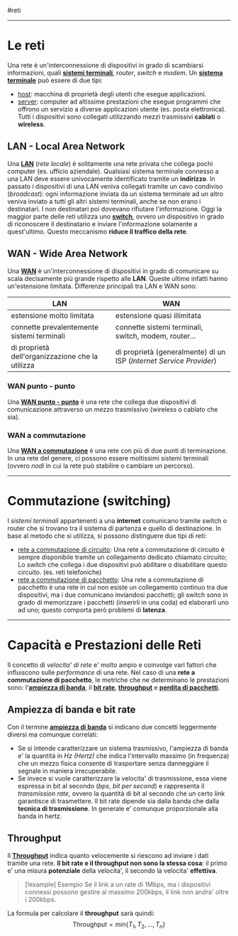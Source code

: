 #reti
___
# **Le reti**
Una rete è un'interconnessione di dispositivi in grado di scambiarsi informazioni, quali <u><b>sistemi terminali</b></u>, *router*, *switch* e *modem*.
Un <u><b>sistema terminale</b></u> può essere di due tipi:
- <u>host</u>: macchina di proprietà degli utenti che esegue applicazioni.
- <u>server</u>: computer ad altissime prestazioni che esegue programmi che offrono un servizio a diverse applicazioni utente (es. posta elettronica).
Tutti i dispositivi sono collegati utilizzando mezzi trasmissivi **cablati** o **wireless**.
## **LAN - Local Area Network**
Una <u><b>LAN</b></u> (*rete locale*) è solitamente una rete privata che collega pochi computer (es. ufficio aziendale).
Qualsiasi sistema terminale connesso a una LAN deve essere univocamente identificato tramite un **indirizzo**.
In passato i dispositivi di una LAN veniva collegati tramite un cavo condiviso (*broadcast*): ogni informazione inviata da un sistema terminale ad un altro veniva inviato a tutti gli altri sistemi terminali, anche se non erano i destinatari. I non destinatari poi dovevano rifiutare l'informazione.
Oggi la maggior parte delle reti utilizza uno <u><b>switch</b></u>, ovvero un dispositivo in grado di riconoscere il destinatario e inviare l'informazione solamente a quest'ultimo. Questo meccanismo **riduce il traffico della rete**.
## **WAN - Wide Area Network**
Una <u><b>WAN</b></u> è un'interconnessione di dispositivi in grado di comunicare su scala decisamente più grande rispetto alle **LAN**. Queste ultime infatti hanno un'estensione limitata.
Differenze principali tra LAN e WAN sono:

| **LAN**                                          | **WAN**                                                             |
| ------------------------------------------------ | ------------------------------------------------------------------- |
| estensione molto limitata                        | estensione quasi illimitata                                         |
| connette prevalentemente sistemi terminali       | connette sistemi terminali, switch, modem, router...                |
| di proprietà dell'organizzazione che la utilizza | di proprietà (generalmente) di un ISP (*Internet Service Provider*) |
### **WAN punto - punto**
Una <u><b>WAN punto - punto</b></u> è una rete che collega due dispositivi di comunicazione attraverso un mezzo trasmissivo (wireless o cablato che sia).
### **WAN a commutazione**
Una <u><b>WAN a commutazione</b></u> è una rete con più di due punti di terminazione. In una rete del genere, ci possono essere moltissimi sistemi terminali (ovvero *nodi* in cui la rete può stabilire o cambiare un percorso).
___
# **Commutazione (switching)**
I *sistemi terminali* appartenenti a una **internet** comunicano tramite switch o router che si trovano tra il sistema di partenza e quello di destinazione. In base al metodo che si utilizza, si possono distinguere due tipi di reti:
- <u>rete a commutazione di circuito</u>: Una rete a commutazione di circuito è sempre disponibile tramite un collegamento dedicato chiamato circuito; Lo switch che collega i due dispositivi può abilitare o disabilitare questo circuito. (es. reti telefoniche)
- <u>rete a commutazione di pacchetto</u>: Una rete a commutazione di pacchetto è una rete in cui non esiste un collegamento continuo tra due dispositivi, ma i due comunicano inviandosi pacchetti; gli switch sono in grado di memorizzare i pacchetti (inserirli in una coda) ed elaborarli uno ad uno; questo comporta però problemi di **latenza**.
___
# **Capacità e Prestazioni delle Reti**
Il concetto di *velocita' di rete* e' molto ampio e coinvolge vari fattori che influiscono sulle *performance* di una rete. Nel caso di una **rete a commutazione di pacchetto**, le metriche che ne determinano le prestazioni sono: l'<u><b>ampiezza di banda</b></u>, il <u><b>bit rate</b></u>, <u><b>throughput</b></u> e <u><b>perdita di pacchetti</b></u>.
## **Ampiezza di banda e bit rate**
Con il termine <u><b>ampiezza di banda</b></u> si indicano due concetti leggermente diversi ma comunque correlati:
- Se si intende caratterizzare un sistema trasmissivo, l'ampiezza di banda e' la quantità in *Hz (Hertz)* che indica l'intervallo massimo (in frequenza) che un mezzo fisica consente di trasportare senza danneggiare il segnale in maniera irrecuperabile.
- Se invece si vuole caratterizzare la velocita' di trasmissione, essa viene espressa in bit al secondo (*bps*, *bit per second*) e rappresenta il *transmission rate*, ovvero la quantità di bit al secondo che un certo link garantisce di trasmettere. Il bit rate dipende sia dalla banda che dalla **tecnica di trasmissione**. In generale e' comunque proporzionale alla banda in hertz.
## **Throughput**
Il <u><b>Throughput</b></u> indica quanto velocemente si riescono ad inviare i dati tramite una rete. **Il bit rate e il throughput non sono la stessa cosa**: il primo e' una misura **potenziale** della velocita', il secondo la velocita' **effettiva**.
> [!example] Esempio
> Se il link a un rate di 1Mbps, ma i dispositivi connessi possono gestire al massimo 200kbps, il link non andra' oltre i 200kbps.

La formula per calcolare il **throughput** sarà quindi:
$$\text{Throughput} = min\{T_1, T_2, \dots, T_n\}$$